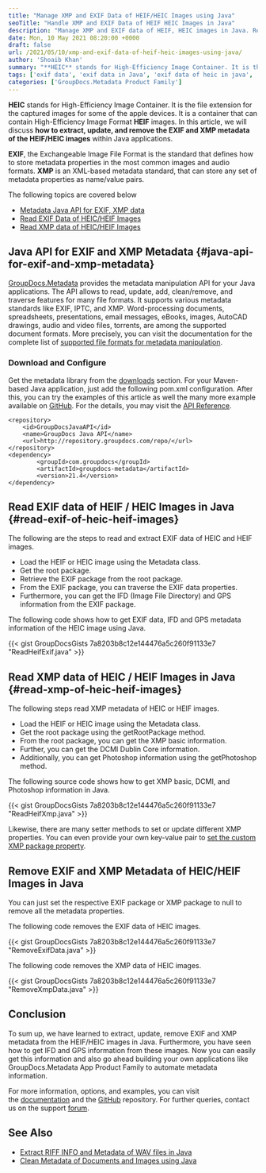 ```yaml
---
title: "Manage XMP and EXIF Data of HEIF/HEIC Images using Java"
seoTitle: "Handle XMP and EXIF Data of HEIF HEIC Images in Java"
description: "Manage XMP and EXIF data of HEIF, HEIC images in Java. Read, update, remove EXIF and XMP data using Metadata manipulation API within Java applications."
date: Mon, 10 May 2021 08:20:00 +0000
draft: false
url: /2021/05/10/xmp-and-exif-data-of-heif-heic-images-using-java/
author: 'Shoaib Khan'
summary: "**HEIC** stands for High-Efficiency Image Container. It is the file extension for the captured images for some of the apple devices. It is a container that can contain High-Efficiency Image Format **HEIF** images. In this article, we will discuss **how to extract, update, and remove the EXIF and XMP metadata of the HEIF/HEIC images** within Java applications."
tags: ['exif data', 'exif data in Java', 'exif data of heic in java', 'XMP data in Java', 'xmp data of heic in java', 'XMP metadata']
categories: ['GroupDocs.Metadata Product Family']
---
```


**HEIC** stands for High-Efficiency Image Container. It is the file extension for the captured images for some of the apple devices. It is a container that can contain High-Efficiency Image Format **HEIF** images. In this article, we will discuss **how to extract, update, and remove the EXIF and XMP metadata of the HEIF/HEIC images** within Java applications.

**EXIF**, the Exchangeable Image File Format is the standard that defines how to store metadata properties in the most common images and audio formats. **XMP** is an XML-based metadata standard, that can store any set of metadata properties as name/value pairs.

The following topics are covered below

*   [Metadata Java API for EXIF, XMP data][2]
*   [Read EXIF Data of HEIC/HEIF Images][3]
*   [Read XMP data of HEIC/HEIF Images][4]

## Java API for EXIF and XMP Metadata {#java-api-for-exif-and-xmp-metadata}

[GroupDocs.Metadata][5] provides the metadata manipulation API for your Java applications. The API allows to read, update, add, clean/remove, and traverse features for many file formats. It supports various metadata standards like EXIF, IPTC, and XMP. Word-processing documents, spreadsheets, presentations, email messages, eBooks, images, AutoCAD drawings, audio and video files, torrents, are among the supported document formats. More precisely, you can visit the documentation for the complete list of [supported file formats for metadata manipulation][6].

### Download and Configure

Get the metadata library from the [downloads][7] section. For your Maven-based Java application, just add the following pom.xml configuration. After this, you can try the examples of this article as well the many more example available on [GitHub][8]. For the details, you may visit the [API Reference][9].

```
<repository>
	<id>GroupDocsJavaAPI</id>
	<name>GroupDocs Java API</name>
	<url>http://repository.groupdocs.com/repo/</url>
</repository>
<dependency>
        <groupId>com.groupdocs</groupId>
        <artifactId>groupdocs-metadata</artifactId>
        <version>21.4</version> 
</dependency>
```

## Read EXIF data of HEIF / HEIC Images in Java {#read-exif-of-heic-heif-images}

The following are the steps to read and extract EXIF data of HEIC and HEIF images.

*   Load the HEIF or HEIC image using the Metadata class.
*   Get the root package.
*   Retrieve the EXIF package from the root package.
*   From the EXIF package, you can traverse the EXIF data properties.
*   Furthermore, you can get the IFD (Image File Directory) and GPS information from the EXIF package.

The following code shows how to get EXIF data, IFD and GPS metadata information of the HEIC image using Java.

{{< gist GroupDocsGists 7a8203b8c12e144476a5c260f91133e7 "ReadHeifExif.java" >}}

## Read XMP data of HEIC / HEIF Images in Java {#read-xmp-of-heic-heif-images}

The following steps read XMP metadata of HEIC or HEIF images.

*   Load the HEIF or HEIC image using the Metadata class.
*   Get the root package using the getRootPackage method.
*   From the root package, you can get the XMP basic information.
*   Further, you can get the DCMI Dublin Core information.
*   Additionally, you can get Photoshop information using the getPhotoshop method.

The following source code shows how to get XMP basic, DCMI, and Photoshop information in Java.

{{< gist GroupDocsGists 7a8203b8c12e144476a5c260f91133e7 "ReadHeifXmp.java" >}}

Likewise, there are many setter methods to set or update different XMP properties. You can even provide your own key-value pair to [set the custom XMP package property][10].

## Remove EXIF and XMP Metadata of HEIC/HEIF Images in Java

You can just set the respective EXIF package or XMP package to null to remove all the metadata properties.

The following code removes the EXIF data of HEIC images.

{{< gist GroupDocsGists 7a8203b8c12e144476a5c260f91133e7 "RemoveExifData.java" >}}

The following code removes the XMP data of HEIC images.

{{< gist GroupDocsGists 7a8203b8c12e144476a5c260f91133e7 "RemoveXmpData.java" >}}

## Conclusion

To sum up, we have learned to extract, update, remove EXIF and XMP metadata from the HEIF/HEIC images in Java. Furthermore, you have seen how to get IFD and GPS information from these images. Now you can easily get this information and also go ahead building your own applications like GroupDocs.Metadata App Product Family to automate metadata information.

For more information, options, and examples, you can visit the [documentation][11] and the [GitHub][12] repository. For further queries, contact us on the support [forum][13].

## See Also

*   [Extract RIFF INFO and Metadata of WAV files in Java][14]
*   [Clean Metadata of Documents and Images using Java][15]







[1]: https://blog.groupdocs.com/2021/05/10/xmp-and-exif-data-of-heif-heic-images-using-java
[2]: #java-api-for-exif-and-xmp-metadata
[3]: #read-exif-of-heic-heif-images
[4]: #read-xmp-of-heic-heif-images
[5]: https://products.groupdocs.com/metadata
[6]: https://docs.groupdocs.com/metadata/java/supported-document-formats/
[7]: https://downloads.groupdocs.com/metadata/java
[8]: https://github.com/groupdocs-metadata
[9]: https://apireference.groupdocs.com/metadata/java
[10]: https://docs.groupdocs.com/metadata/java/working-with-xmp-metadata/
[11]: https://docs.groupdocs.com/metadata/
[12]: https://github.com/groupdocs-metadata
[13]: https://forum.groupdocs.com/
[14]: https://blog.groupdocs.com/2021/03/22/extract-riff-info-and-metadata-of-wav-files-in-java/
[15]: https://blog.groupdocs.com/2020/12/17/remove-metadata-from-documents-and-images-using-java/

